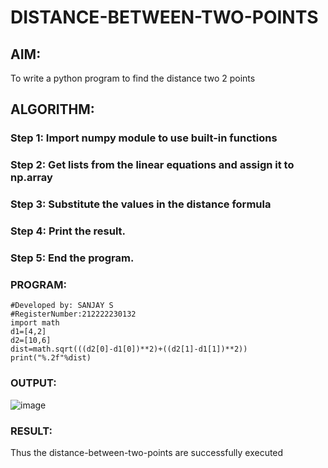 # DISTANCE-BETWEEN-TWO-POINTS

## AIM:
To write a python program to find the distance two 2 points
## ALGORITHM:
### Step 1: Import numpy module to use built-in functions
### Step 2: Get lists from the linear equations and assign it to np.array
### Step 3: Substitute the values in the distance formula  
### Step 4: Print the result.
### Step 5: End the program.
### PROGRAM:
```
#Developed by: SANJAY S
#RegisterNumber:212222230132
import math
d1=[4,2]
d2=[10,6]
dist=math.sqrt(((d2[0]-d1[0])**2)+((d2[1]-d1[1])**2))
print("%.2f"%dist)
```
  


### OUTPUT:


![image](https://github.com/22002102/DISTANCE-BETWEEN-TWO-POINTS/assets/119091638/cdefb334-0b38-482e-aa43-50fcfee44b7d)



### RESULT:

Thus the distance-between-two-points are successfully executed

